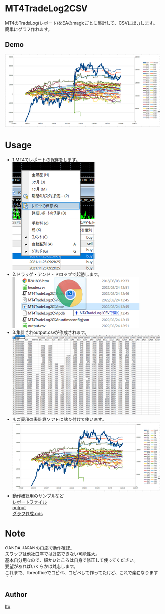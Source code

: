# MT4TradeLog2CSV

MT4のTradeLog(レポート)をEAのmagicごとに集計して、CSVに出力します。  
簡単にグラフ作れます。  

## Demo
![グラフ](doc/sample.png) 

# Usage
- 1.MT4でレポートの保存をします。  
![レポート](doc/SaveReport.png)  
- 2.ドラッグ・アンド・ドロップで起動します。  
![DnD](doc/DnD.png)  
- 3.集計されoutput.csvが作成されます。  
![output](doc/output.png)  
- 4.ご愛用の表計算ソフトに貼り付けて使います。  
![グラフ](doc/sample.png)  
- 動作確認用のサンプルなど  
[レポートファイル](doc/sample.htm)  
[output](doc/output.csv)  
[グラフ作成.ods](doc/sample.ods)  

# Note
OANDA JAPANの口座で動作確認。  
スワップは他社口座では対応できない可能性大。  
基本自分用なので、細かいところは自身で修正して使ってください。  
要望があればいくらかは対応します。  
これまで、libreofficeでコピペ、コピペして作ってたけど、これで楽になります＾＾  

## Author
[Ito](https://github.com/Ito-coder)

